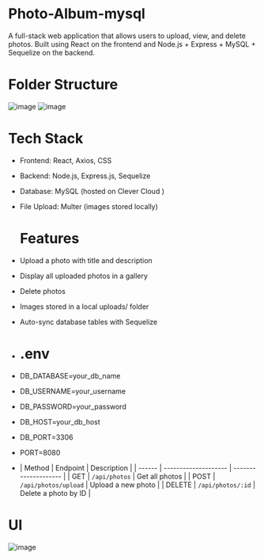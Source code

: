 # Photo-Album-mysql
A full-stack web application that allows users to upload, view, and delete photos. Built using React on the frontend and Node.js + Express + MySQL + Sequelize on the backend.

# Folder Structure
![image](https://github.com/user-attachments/assets/982d63d7-7f5c-41a3-abcb-7613f9c14df1)
![image](https://github.com/user-attachments/assets/a377c6b5-138c-42bd-b1d5-6cd8f79d448e)



# Tech Stack
- Frontend: React, Axios, CSS

- Backend: Node.js, Express.js, Sequelize

- Database: MySQL (hosted on Clever Cloud )

- File Upload: Multer (images stored locally)
  # Features
-  Upload a photo with title and description

-  Display all uploaded photos in a gallery

-  Delete photos

-  Images stored in a local uploads/ folder

-  Auto-sync database tables with Sequelize

- # .env
- DB_DATABASE=your_db_name
- DB_USERNAME=your_username
- DB_PASSWORD=your_password
- DB_HOST=your_db_host
- DB_PORT=3306
- PORT=8080
- | Method | Endpoint             | Description          |
| ------ | -------------------- | -------------------- |
| GET    | `/api/photos`        | Get all photos       |
| POST   | `/api/photos/upload` | Upload a new photo   |
| DELETE | `/api/photos/:id`    | Delete a photo by ID |


# UI
![image](https://github.com/user-attachments/assets/46d205b4-11c7-468e-9c39-656471acef7f)


